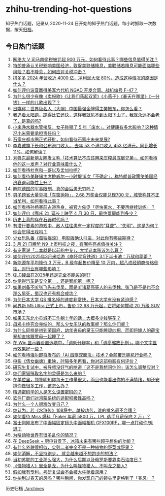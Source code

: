 # zhihu-trending-hot-questions

知乎热门话题，记录从 2020-11-24
日开始的知乎热门话题。每小时抓取一次数据，按天[归档](./archives)。

## 今日热门话题

<!-- BEGIN -->
<!-- 最后更新时间 Sat Mar 22 2025 03:00:44 GMT+0800 (China Standard Time) -->

1. [网络大 V 司马南偷税被罚超 900 万元，如何看待此事？哪些信息值得关注？](https://www.zhihu.com/question/15464307536)
1. [特朗普承认关税影响美国经济，敦促美联储降息，美联储若降息可能面临哪些风险？若不降息，如何应对关税冲击？](https://www.zhihu.com/question/15462163733)
1. [拼多多 2024 年营收近 4000 亿，净利润大涨 80%，造成这种情况的原因是什么？](https://www.zhihu.com/question/15459784425)
1. [如何评价波音赢得美军六代机 NGAD 开发合同、战机编号 F-47？](https://www.zhihu.com/question/15524861653)
1. [为什么很少有像《卖报歌》《让我们荡起双桨》《小燕子》《春天在哪里》《一分钱》一样的儿歌出现了？](https://www.zhihu.com/question/347331433)
1. [日媒称：世界级名人（大腕）中国最强金牌得主樊振东，你怎么看？](https://www.zhihu.com/question/15495978444)
1. [我追着太阳跑，跑得比它还快，这样我就见不到太阳下山了，我就永远不会老了，是真的吗?](https://www.zhihu.com/question/14350570126)
1. [小米净水器水管接反，女子称喝了 5 年「废水」，对健康有多大影响？这种情况小米需要承担责任吗？](https://www.zhihu.com/question/15435239271)
1. [石家庄都市圈正式获批，如何看待石家庄未来发展?](https://www.zhihu.com/question/15408795011)
1. [李嘉诚旗下长和公布港口收入， 去年 53 个港口收入 453 亿港元，同比增长 11%，如何解读？](https://www.zhihu.com/question/15471955320)
1. [刘强东最新朋友圈发文称「技术算法不应该用来压榨最底层兄弟」，如何看待他的这一发声？对行业意味着什么？](https://www.zhihu.com/question/15475073304)
1. [如何看待杜克和一哥以及孟加拉呢?](https://www.zhihu.com/question/15301640598)
1. [如何看待美联储主席鲍威尔一小时提16次「不确定」，称特朗普政策使美国经济衰退可能性上升？](https://www.zhihu.com/question/15390933289)
1. [解除德国的军事限制，真的会后患无穷吗？](https://www.zhihu.com/question/15143853736)
1. [男子跨省大量举报「车窗抛物」，2.68 万奖金仅能兑现700 元，城管称其不正当牟利，如何看待此事？](https://www.zhihu.com/question/15425122035)
1. [如何看待孙杨赛前占道热身，被官方催促「尽快离水，不要再继续训练」？](https://www.zhihu.com/question/15352042475)
1. [如何评价《哪吒 2》延长上映至 4 月 30 日，最终票房能到多少？](https://www.zhihu.com/question/15469206165)
1. [历史上真的存在石器时代吗？](https://www.zhihu.com/question/65569190)
1. [有潜行要素的游戏中，敌人往往患有一定程度的“耳聋”、“失明”，这是为何？你会觉得出戏吗？](https://www.zhihu.com/question/15460265049)
1. [少女乐队番《孤独摇滚》 电影版确认引进，对此你有哪些期待？](https://www.zhihu.com/question/15393417084)
1. [3 月 21 日腾势 N9 上市科技之夜，有哪些亮点值得关注？](https://www.zhihu.com/question/15515790633)
1. [有专家说「二本就是以前的中专」，大学这本账该怎么算？](https://www.zhihu.com/question/661642126)
1. [如何评价2025年3月米哈游《崩坏星穹铁道》3.1下半卡池：万敌和藿藿？](https://www.zhihu.com/question/15343191350)
1. [新能源车平均降价 3 万元，B 级车起售价降至 10 万内，超八成经销商价格倒挂，对行业有哪些影响？](https://www.zhihu.com/question/15390619471)
1. [QLC硬盘在2025年还是完全不能买的吗?](https://www.zhihu.com/question/15014061447)
1. [你觉得汽车是安全第一，还是智能第一呢？](https://www.zhihu.com/question/663201255)
1. [如果刘备不听张飞先去伐吴，而是听诸葛亮等人的去伐魏，张飞是不是也不会那么早死，蜀汉也还有机会成功？](https://www.zhihu.com/question/14449871069)
1. [为何日本大学 QS 排名掉的速度非常快，日本大学有没有紧迫感？](https://www.zhihu.com/question/10223392112)
1. [问界新 M5 Ultra 正式上市，售价 22.98 万元起，它将如何搅动 20 万级 SUV 市场？](https://www.zhihu.com/question/15393622358)
1. [如果去东北小县城不工作躺十年的话，大概多少钱够花？](https://www.zhihu.com/question/15159076844)
1. [母鸡卡终究会完结的，那么少女乐队的故事呢？那么你们呢？](https://www.zhihu.com/question/15475567586)
1. [为什么同样是初到荣国府，幼年丧母的黛玉只能睡碧纱橱，而即将嫁人的薛宝琴却直接跟贾母一起睡了？](https://www.zhihu.com/question/15330617428)
1. [在 Win 显示器设置选项中，「调低分辨率」和「调高缩放比例」，哪个文字显示效果好一些？](https://www.zhihu.com/question/14929799131)
1. [如何看待海尔即将发布的「AI 四驱双面洗」技术？会颠覆洗碗机行业吗？](https://www.zhihu.com/question/14909363383)
1. [电影《倩女幽魂》重映，时隔多年再看，你对这部电影有何评价？](https://www.zhihu.com/question/15433964640)
1. [研究生复试中，被导师没好气的呛道「这不是我想问你的」该怎么调整应对？](https://www.zhihu.com/question/14566514129)
1. [你们家猫咪取名字的灵感是怎么来的？](https://www.zhihu.com/question/666969974)
1. [在单位里，领导明知你每天工作量很大，而且也能看出你的不满情绪，却还安排你做很多工作，该怎么办？](https://www.zhihu.com/question/14865718868)
1. [精通密码学的人是怎么设置密码的？](https://www.zhihu.com/question/307457182)
1. [软件厂商们对鸿蒙系统的适配积极性高吗？](https://www.zhihu.com/question/662471655)
1. [为什么一个人很难改变自己？](https://www.zhihu.com/question/658466417)
1. [你认为，若《水浒传》108将中，单按功劳，谁的排名最不合适？](https://www.zhihu.com/question/394995772)
1. [如何看待 Miss 爆料「Faker 年薪 5800 万，LPL 选手月薪保底 2 万」？](https://www.zhihu.com/question/15409924749)
1. [富士刚刚发布了中画幅固定镜头中画幅相机 GFX100RF，哪一点打动你/劝退？](https://www.zhihu.com/question/15436420699)
1. [为啥动物世界有很多乱伦的情况？](https://www.zhihu.com/question/660292151)
1. [在 DeepSeek + 厨电背景下，冰箱未来有哪些超乎想象的功能？](https://www.zhihu.com/question/14909247873)
1. [有什么外貌很相似，实则二者完全不是一种植物的野菜或野果？](https://www.zhihu.com/question/14603271745)
1. [如何消解，不坚持跑步， 就会越来越不想跑步的想法？](https://www.zhihu.com/question/14962963555)
1. [当初苏联的工业那么强大，为什么后期以及俄罗斯要靠卖石油度日？](https://www.zhihu.com/question/494549356)
1. [《怪物猎人》里全是龙，为什么叫怪物猎人，不叫龙之猎人?](https://www.zhihu.com/question/2179125634)
1. [假如我有专利，考研复试会不会被大牛抢着录用？](https://www.zhihu.com/question/15400086735)
1. [你拍到过春天的风吗？哪些瞬间，你发现自己的镜头里定格到了「春风」？](https://www.zhihu.com/question/14669172778)

<!-- END -->

历史归档 [./archives](./archives)
